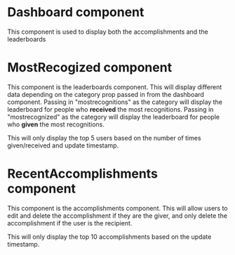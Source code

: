 # Dashboard component
This component is used to display both the accomplishments and the leaderboards

# MostRecogized component
This component is the leaderboards component. This will display different data depending on the category prop passed in from the dashboard component. Passing in "mostrecognitions" as the category will display the leaderboard for people who **received** the most recognitions. Passing in "mostrecognized" as the category will display the leaderboard for people who **given** the most recognitions.

This will only display the top 5 users based on the number of times given/received and update timestamp.

# RecentAccomplishments component

This component is the accomplishments component. This will allow users to edit and delete the accomplishment if they are the giver, and only delete the accomplishment if the user is the recipient.

This will only display the top 10 accomplishments based on the update timestamp.